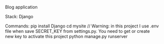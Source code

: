 Blog application

Stack:
  Django

Commands:
  pip install Django
  cd mysite
  // Warning: in this project I use .env file when save SECRET_KEY from settings.py. You need to get or create new key to activate this project
  python manage.py runserver
